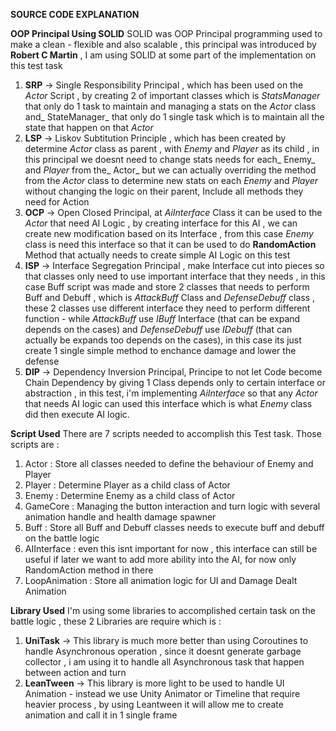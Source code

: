 **SOURCE CODE EXPLANATION**

**OOP Principal Using SOLID**
SOLID was OOP Principal programming used to make a clean - flexible and also scalable , this principal was introduced by **Robert C Martin** ,
I am using SOLID at some part of the implementation on this test task 
1. **SRP** -> Single Responsibility Principal , which has been used on the _Actor_ Script , by creating 2 of important classes
   which is _StatsManager_ that only do 1 task to maintain and managing a stats on the _Actor_ class and_ StateManager_ that only do 1
   single task which is to maintain all the state that happen on that _Actor_
2. **LSP** -> Liskov Subtitution Principle , which has been created by determine _Actor_ class as parent , with _Enemy_ and _Player_ as its child
   , in this principal we doesnt need to change stats needs for each_ Enemy_ and _Player_ from the_ Actor_ but we can actually overriding the method
   from the _Actor_ class to determine new stats on each _Enemy_ and _Player_ without changing the logic on their parent, Include all methods they need
   for Action
3. **OCP** -> Open Closed Principal, at _AiInterface_ Class it can be used to the _Actor_ that need AI Logic , by creating interface for this AI , we can
   create new modification based on its Interface , from this case _Enemy_ class is need this interface so that it can be used to do **RandomAction** Method
   that actually needs to create simple AI Logic on this test
4. **ISP** -> Interface Segregation Principal , make Interface cut into pieces so that classes only need to use important interface that they needs , in this case
   Buff script was made and store 2 classes that needs to perform Buff and Debuff , which is _AttackBuff_ Class and _DefenseDebuff_ class , these 2 classes use different
   interface they need to perform different function - while _AttackBuff_ use _IBuff_ Interface (that can be expand depends on the cases) and _DefenseDebuff_ use _IDebuff_
   (that can actually be expands too depends on the cases), in this case its just create 1 single simple method to enchance damage and lower the defense
5. **DIP** -> Dependency Inversion Principal, Principe to not let Code become Chain Dependency by giving 1 Class depends only to certain interface or abstraction , in this     test, i'm implementing _AiInterface_ so that any _Actor_ that needs AI logic can used this interface which is what _Enemy_ class did then execute AI logic.

**Script Used**
There are 7 scripts needed to accomplish this Test task.
Those scripts are :
1. Actor : Store all classes needed to define the behaviour of Enemy and Player
2. Player : Determine Player as a child class of Actor
3. Enemy : Determine Enemy as a child class of Actor
4. GameCore : Managing the button interaction and turn logic with several animation handle and health damage spawner
5. Buff : Store all Buff and Debuff classes needs to execute buff and debuff on the battle logic 
6. AIInterface : even this isnt important for now , this interface can still be useful if later we want to add more ability into the AI, for now only RandomAction method in there
7. LoopAnimation : Store all animation logic for UI and Damage Dealt Animation

**Library Used**
I'm using some libraries to accomplished certain task on the battle logic , these 2 Libraries are require which is :
1. **UniTask** -> This library is much more better than using Coroutines to handle Asynchronous operation , since it doesnt generate garbage collector , i am using it
     to handle all Asynchronous task that happen between action and turn
2. **LeanTween** -> This library is more light to be used to handle UI Animation - instead we use Unity Animator or Timeline that require heavier process , by using Leantween
   it will allow me to create animation and call it in 1 single frame
